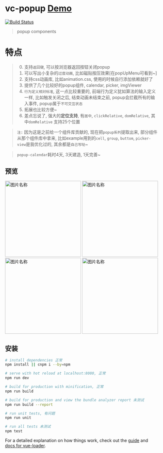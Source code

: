 # vc-popup [Demo](https://deepkolos.github.io/vc-popup/)

[![Build Status](https://travis-ci.org/deepkolos/vc-popup.svg?branch=master)](https://travis-ci.org/deepkolos/vc-popup)

> popup components 

# 特点

> 0. 支持`返回键`, 可以按浏览器返回按钮关闭popup
> 1. 可以写出小复杂的`过度动画`, 比如磁贴按压效果[在popUpMenu可看到~]
> 2. 支持css动画库, 比如animation.css, 使用的时候自行添加依赖就好了
> 3. 提供了几个比较好的popup组件, calendar, picker, imgViewer
> 4. `行为定义相对标准`, 这一点比较重要的, 前端行为定义犹如算法的输入定义一样, 比如触发关闭之后, 结束动画未结束之前, popup会拦截所有的输入事件, popup属于`不可交互状态`
> 5. 拓展也比较方便~
> 6. 差点忘说了, 强大的**定位支持**, 有`居中`, `clickRelative`, `domRelative`, 其中`domRelative` 支持25个位置

> `注:` 因为这是之前给一个组件库贡献的, 现在把`popup系列`提取出来, 部分组件从那个组件库中拿来, 比如example用到的`cell`, `group`, `buttom`, `picker-view`是我优化过的, 其余都是`自己写哒`~ 

> `popup-calendar`耗时4天, 3天建造, 1天完善~
 

## 预览

<div style="width: 600px;">
  <img src="https://raw.githubusercontent.com/deepkolos/vc-popup/master/static/domRelative-25-location.png" width = "250" alt="图片名称" style="display:inline-block;"/>
  <img src="https://raw.githubusercontent.com/deepkolos/vc-popup/master/static/popup-calendar.gif" width = "250" alt="图片名称" style="display:inline-block;"/>
  <img src="https://raw.githubusercontent.com/deepkolos/vc-popup/master/static/popup-picker.gif" width = "250" alt="图片名称" style="display:inline-block;"/>
  <img src="https://raw.githubusercontent.com/deepkolos/vc-popup/master/static/popup-img-viewer.gif" width = "250" alt="图片名称" style="display:inline-block;"/>
</div>

## 安装

``` bash
# install dependencies 正常
npm install || cnpm i --by=npm

# serve with hot reload at localhost:8080, 正常
npm run dev

# build for production with minification, 正常
npm run build

# build for production and view the bundle analyzer report 未测试
npm run build --report

# run unit tests, 有问题
npm run unit

# run all tests 未测试
npm test
```

For a detailed explanation on how things work, check out the [guide](http://vuejs-templates.github.io/webpack/) and [docs for vue-loader](http://vuejs.github.io/vue-loader).
